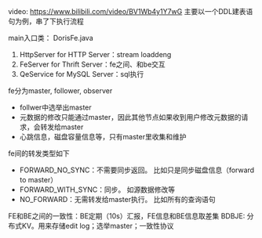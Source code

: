 video: https://www.bilibili.com/video/BV1Wb4y1Y7wG
主要以一个DDL建表语句为例，串了下执行流程




main入口类： DorisFe.java

1. HttpServer for HTTP Server：stream loaddeng
2. FeServer for Thrift Server：fe之间、和be交互
3. QeService for MySQL Server：sql执行


fe分为master, follower, observer
- follwer中选举出master
- 元数据的修改只能通过master，因此其他节点如果收到用户修改元数据的请求，会转发给master
- 心跳信息，磁盘容量信息等，只有master里收集和维护

fe间的转发类型如下
- FORWARD_NO_SYNC：不需要同步返回。 比如只是同步磁盘信息（forward to master）
- FORWARD_WITH_SYNC：同步。 如源数据修改等
- NO_FORWARD：无需转发给master执行。 比如所有的查询语句


FE和BE之间的一致性：BE定期（10s）汇报，FE信息和BE信息取差集
BDBJE: 分布式KV。用来存储edit log；选举master；一致性协议
